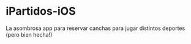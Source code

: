 # iPartidos-iOS
La asombrosa app para reservar canchas para jugar distintos deportes (pero bien hecha!)
